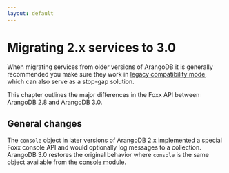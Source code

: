 ```yaml
---
layout: default
---
```

Migrating 2.x services to 3.0
=============================

When migrating services from older versions of ArangoDB it is generally recommended you make sure they work in [legacy compatibility mode](foxx-guides-legacy-mode.html), which can also serve as a stop-gap solution.

This chapter outlines the major differences in the Foxx API between ArangoDB 2.8 and ArangoDB 3.0.

General changes
---------------

The `console` object in later versions of ArangoDB 2.x implemented a special Foxx console API and would optionally log messages to a collection. ArangoDB 3.0 restores the original behavior where `console` is the same object available from the [console module](appendix-java-script-modules-console.html).
